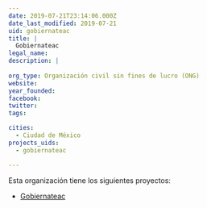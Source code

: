 ```yaml
---
date: 2019-07-21T23:14:06.000Z
date_last_modified: 2019-07-21
uid: gobiernateac
title: |
  Gobiernateac
legal_name: 
description: |
  
org_type: Organización civil sin fines de lucro (ONG)
website: 
year_founded: 
facebook: 
twitter: 
tags:

cities: 
  - Ciudad de México
projects_uids:
  - gobiernateac

---
```


Esta organización tiene los siguientes proyectos:

- [Gobiernateac](/proyectos/gobiernateac)
